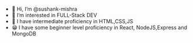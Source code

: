 - 👋 Hi, I’m @sushank-mishra
- 👀 I’m interested in FULL-Stack DEV
- 🌱 I have intermediate proficiency in HTML,CSS,JS
- 😁 I have some beginner level proficiency in React, NodeJS,Express and MongoDB 

<!---
sushank-mishra/sushank-mishra is a ✨ special ✨ repository because its `README.md` (this file) appears on your GitHub profile.
You can click the Preview link to take a look at your changes.
--->

